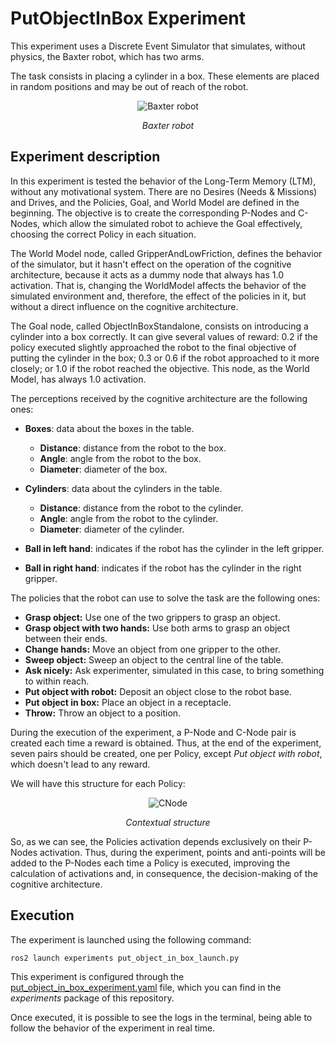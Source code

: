 # PutObjectInBox Experiment

This experiment uses a Discrete Event Simulator that simulates, without physics, the Baxter robot, which has two arms. 

The task consists in placing a cylinder in a box. These elements are placed in random positions and may be out of reach of the robot.


<div style="width:100%; margin:auto; text-align:center;">

![Baxter robot](images/P1030749-2.png)

*Baxter robot*
</div>

## Experiment description

In this experiment is tested the behavior of the Long-Term Memory (LTM), without any motivational system. There are no Desires (Needs & Missions) and Drives, and the Policies, Goal, and World Model are defined in the beginning. The objective is to create the corresponding P-Nodes and C-Nodes, which allow the simulated robot to achieve the Goal effectively, choosing the correct Policy in each situation.

The World Model node, called GripperAndLowFriction, defines the behavior of the simulator, but it hasn't effect on the operation of the cognitive architecture, because it 
acts as a dummy node that always has 1.0 activation. That is, changing the WorldModel affects the behavior of the simulated environment and, therefore, the effect of the policies in it, but without a direct influence on the cognitive architecture.

The Goal node, called ObjectInBoxStandalone, consists on introducing a cylinder into a box correctly. It can give several values of reward: 0.2 if the policy executed slightly approached the robot to the final objective of putting the cylinder in the box; 0.3 or 0.6 if the robot approached to it more closely; or 1.0 if the robot reached the objective. This node, as the World Model, has always 1.0 activation.

The perceptions received by the cognitive architecture are the following ones:

- **Boxes**: data about the boxes in the table.
    - **Distance**: distance from the robot to the box.
    - **Angle**: angle from the robot to the box.
    - **Diameter**: diameter of the box.

- **Cylinders**: data about the cylinders in the table.
    - **Distance**: distance from the robot to the cylinder.
    - **Angle**: angle from the robot to the cylinder.
    - **Diameter**: diameter of the cylinder.
- **Ball in left hand**: indicates if the robot has the cylinder in the left gripper.
- **Ball in right hand**: indicates if the robot has the cylinder in the right gripper.

The policies that the robot can use to solve the task are the following ones:

- **Grasp object:** Use one of the two grippers to grasp an object.
- **Grasp object with two hands:** Use both arms to grasp an object between their ends.
- **Change hands:** Move an object from one gripper to the other.
- **Sweep object:** Sweep an object to the central line of the table.
- **Ask nicely:** Ask experimenter, simulated in this case, to bring something to within reach.
- **Put object with robot:** Deposit an object close to the robot base.
- **Put object in box:** Place an object in a receptacle.
- **Throw:** Throw an object to a position.

During the execution of the experiment, a P-Node and C-Node pair is created each time a reward is obtained. Thus, at the end of the experiment, seven pairs should be created, one per Policy, except *Put object with robot*, which doesn't lead to any reward.

We will have this structure for each Policy:

<div style="width:100%; margin:auto; text-align:center;">

![CNode](images/CNode_v2.png)

*Contextual structure*
</div>

So, as we can see, the Policies activation depends exclusively on their P-Nodes activation. Thus, during the experiment, points and anti-points will be added to the P-Nodes each time a Policy is executed, improving the calculation of activations and, in consequence, the decision-making of the cognitive architecture.

## Execution

The experiment is launched using the following command:

```bash
ros2 launch experiments put_object_in_box_launch.py
```

This experiment is configured through the [put_object_in_box_experiment.yaml](https://github.com/pillar-robots/emdb_experiments_gii/blob/main/experiments/experiments/put_object_in_box_experiment.yaml) file, which you can find in the *experiments* package of this repository.

Once executed, it is possible to see the logs in the terminal, being able to follow the behavior of the experiment in real time.

<!-- ## Results

Executing the example experiment, it will create two files by default: **goodness.txt** and **pnodes_success.txt**.

In the first one, it is possible to observe important information, such as the policy executed and the reward obtained per iteration. It is possible to observe the learning process by seeing this file in real time with the following command:

```bash
tail -f goodness.txt
```

| Iteration | Goal                     | World                     | Reward | Policy                | Sensorial changes | C-nodes |
|-----------|--------------------------|---------------------------|--------|-----------------------|-------------------|---------|
| 1416      | object_in_box_standalone | GRIPPER_AND_LOW_FRICTION  | 0.3    | sweep_object          | True              | 7       |
| 1417      | object_in_box_standalone | GRIPPER_AND_LOW_FRICTION  | 0.6    | grasp_with_two_hands  | True              | 7       |
| 1418      | object_in_box_standalone | GRIPPER_AND_LOW_FRICTION  | 1.0    | put_object_in_box     | True              | 7       |

In the second file, it's possible to see an activation historical of the P-Nodes and if it was a point (True) or an anti-point (False).

When the execution is finished, it's possible to obtain statistics about reward and P-Nodes activations per 100 iterations by using the scripts available in the scripts directory of the core package (~/eMDB_ws/src/wp5_gii/emdb_core/core/scripts):

```bash
python3 ~/eMDB_ws/src/wp5_gii/emdb_core/core/scripts/generate_grouped_statistics -n 100 -f goodness.txt > goodness_grouped_statistics.csv

python3 ~/eMDB_ws/src/wp5_gii/emdb_core/core/scripts/generate_grouped_success_statistics -n 100 -f pnodes_success.txt > pnodes_grouped_statistics.csv
```

```{note}
To use these scripts it's necessary to have installed **python-magic 0.4.27** dependency.
```

By plotting the data of these final files, it is possible to obtain a visual interpretation of the learning of the cognitive architecture. -->










